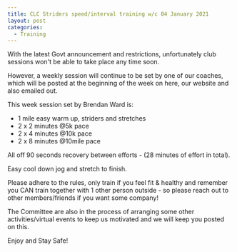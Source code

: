 ```yaml
---
title: CLC Striders speed/interval training w/c 04 January 2021
layout: post
categories:
  - Training
---
```


With the latest Govt announcement and restrictions, unfortunately club sessions won't be able to take place any time soon. 

However, a weekly session will continue to be set by one of our coaches, which will be posted at the beginning of the week on here, our website and also emailed out. 

This week session set by Brendan Ward is:

* 1 mile easy warm up, striders and stretches
* 2 x 2 minutes @5k pace
* 2 x 4 minutes @10k pace
* 2 x 8 minutes @10mile pace 

All off 90 seconds recovery between efforts - (28 minutes of effort in total).

Easy cool down jog and stretch to finish.

Please adhere to the rules, only train if you feel fit & healthy and remember you CAN train together with 1 other person outside - so please reach out to other members/friends if you want some company!

The Committee are also in the process of arranging some other activities/virtual events to keep us motivated and we will keep you posted on this.

Enjoy and Stay Safe!
